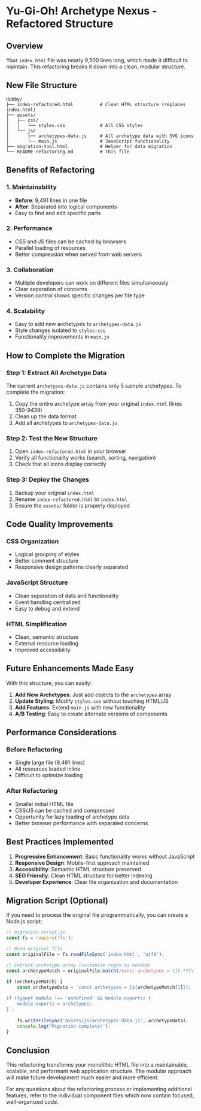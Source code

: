 # Yu-Gi-Oh! Archetype Nexus - Refactored Structure

## Overview
Your `index.html` file was nearly 9,500 lines long, which made it difficult to maintain. This refactoring breaks it down into a clean, modular structure.

## New File Structure

```
Hobby/
├── index-refactored.html          # Clean HTML structure (replaces index.html)
├── assets/
│   ├── css/
│   │   └── styles.css             # All CSS styles
│   └── js/
│       ├── archetypes-data.js     # All archetype data with SVG icons
│       └── main.js                # JavaScript functionality
├── migration-tool.html            # Helper for data migration
└── README-refactoring.md          # This file
```

## Benefits of Refactoring

### 1. **Maintainability**
- **Before**: 9,491 lines in one file
- **After**: Separated into logical components
- Easy to find and edit specific parts

### 2. **Performance**
- CSS and JS files can be cached by browsers
- Parallel loading of resources
- Better compression when served from web servers

### 3. **Collaboration**
- Multiple developers can work on different files simultaneously
- Clear separation of concerns
- Version control shows specific changes per file type

### 4. **Scalability**
- Easy to add new archetypes to `archetypes-data.js`
- Style changes isolated to `styles.css`
- Functionality improvements in `main.js`

## How to Complete the Migration

### Step 1: Extract All Archetype Data
The current `archetypes-data.js` contains only 5 sample archetypes. To complete the migration:

1. Copy the entire archetype array from your original `index.html` (lines 350-9439)
2. Clean up the data format
3. Add all archetypes to `archetypes-data.js`

### Step 2: Test the New Structure
1. Open `index-refactored.html` in your browser
2. Verify all functionality works (search, sorting, navigation)
3. Check that all icons display correctly

### Step 3: Deploy the Changes
1. Backup your original `index.html`
2. Rename `index-refactored.html` to `index.html`
3. Ensure the `assets/` folder is properly deployed

## Code Quality Improvements

### CSS Organization
- Logical grouping of styles
- Better comment structure
- Responsive design patterns clearly separated

### JavaScript Structure
- Clean separation of data and functionality
- Event handling centralized
- Easy to debug and extend

### HTML Simplification
- Clean, semantic structure
- External resource loading
- Improved accessibility

## Future Enhancements Made Easy

With this structure, you can easily:

1. **Add New Archetypes**: Just add objects to the `archetypes` array
2. **Update Styling**: Modify `styles.css` without touching HTML/JS
3. **Add Features**: Extend `main.js` with new functionality
4. **A/B Testing**: Easy to create alternate versions of components

## Performance Considerations

### Before Refactoring
- Single large file (9,491 lines)
- All resources loaded inline
- Difficult to optimize loading

### After Refactoring
- Smaller initial HTML file
- CSS/JS can be cached and compressed
- Opportunity for lazy loading of archetype data
- Better browser performance with separated concerns

## Best Practices Implemented

1. **Progressive Enhancement**: Basic functionality works without JavaScript
2. **Responsive Design**: Mobile-first approach maintained
3. **Accessibility**: Semantic HTML structure preserved
4. **SEO Friendly**: Clean HTML structure for better indexing
5. **Developer Experience**: Clear file organization and documentation

## Migration Script (Optional)

If you need to process the original file programmatically, you can create a Node.js script:

```javascript
// migration-script.js
const fs = require('fs');

// Read original file
const originalFile = fs.readFileSync('index.html', 'utf8');

// Extract archetype array (customize regex as needed)
const archetypeMatch = originalFile.match(/const archetypes = \[(.*?)\];/s);

if (archetypeMatch) {
    const archetypeData = `const archetypes = [${archetypeMatch[1]}];
    
if (typeof module !== 'undefined' && module.exports) {
    module.exports = archetypes;
}`;
    
    fs.writeFileSync('assets/js/archetypes-data.js', archetypeData);
    console.log('Migration complete!');
}
```

## Conclusion

This refactoring transforms your monolithic HTML file into a maintainable, scalable, and performant web application structure. The modular approach will make future development much easier and more efficient.

For any questions about the refactoring process or implementing additional features, refer to the individual component files which now contain focused, well-organized code.